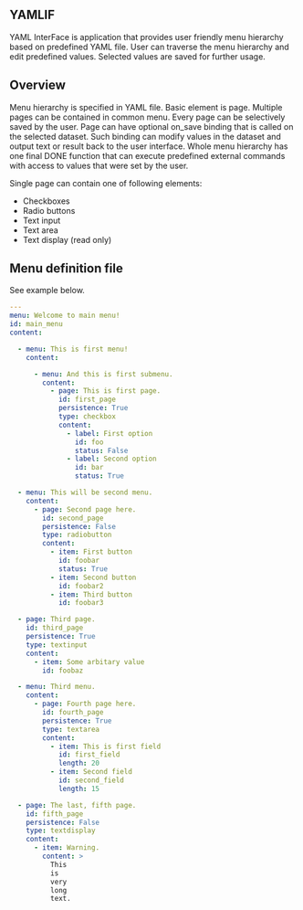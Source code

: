 ## YAMLIF

YAML InterFace is application that provides user friendly menu hierarchy based on predefined YAML file. User can
traverse the menu hierarchy and edit predefined values. Selected values are saved for further usage. 

## Overview

Menu hierarchy is specified in YAML file. Basic element is page. Multiple pages can be contained in common menu.
Every page can be selectively saved by the user. Page can have optional on_save binding that is called on the selected
dataset. Such binding can modify values in the dataset and output text or result back to the user interface. Whole menu
hierarchy has one final DONE function that can execute predefined external commands with access to values that were
set by the user.

Single page can contain one of following elements:

- Checkboxes
- Radio buttons
- Text input
- Text area
- Text display (read only)

## Menu definition file

See example below.

``` yaml
---
menu: Welcome to main menu!
id: main_menu
content:

  - menu: This is first menu!
    content:

      - menu: And this is first submenu.
        content:
          - page: This is first page.
            id: first_page
            persistence: True
            type: checkbox
            content:
              - label: First option
                id: foo
                status: False
              - label: Second option
                id: bar
                status: True

  - menu: This will be second menu.
    content:
      - page: Second page here.
        id: second_page
        persistence: False
        type: radiobutton
        content:
          - item: First button
            id: foobar
            status: True
          - item: Second button
            id: foobar2
          - item: Third button
            id: foobar3

  - page: Third page.
    id: third_page
    persistence: True
    type: textinput
    content:
      - item: Some arbitary value
        id: foobaz

  - menu: Third menu.
    content:
      - page: Fourth page here.
        id: fourth_page
        persistence: True
        type: textarea
        content:
          - item: This is first field
            id: first_field
            length: 20
          - item: Second field
            id: second_field
            length: 15

  - page: The last, fifth page.
    id: fifth_page
    persistence: False
    type: textdisplay
    content:
      - item: Warning.
        content: >
          This
          is
          very
          long
          text.
```

